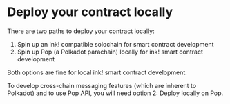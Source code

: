 # Deploy your contract locally

There are two paths to deploy your contract locally:

1. Spin up an ink! compatible solochain for smart contract development
2. Spin up Pop (a Polkadot parachain) locally for ink! smart contract development

Both options are fine for local ink! smart contract development.

To develop cross-chain messaging features (which are inherent to Polkadot) and to use Pop API, you will need option 2: Deploy locally on Pop.
